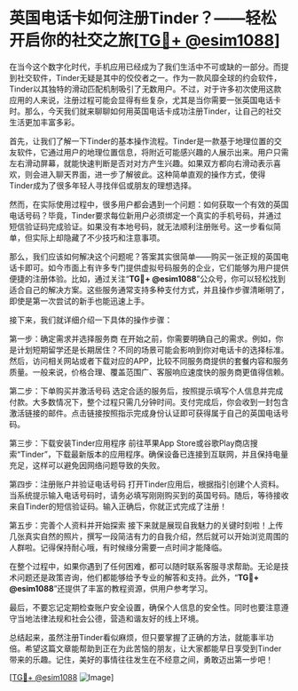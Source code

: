 # 英国电话卡如何注册Tinder？——轻松开启你的社交之旅[[TG💪+ @esim1088](https://t.me/s/esim1088)]

在当今这个数字化时代，手机应用已经成为了我们生活中不可或缺的一部分。而提到社交软件，Tinder无疑是其中的佼佼者之一。作为一款风靡全球的约会软件，Tinder以其独特的滑动匹配机制吸引了无数用户。不过，对于许多初次使用这款应用的人来说，注册过程可能会显得有些复杂，尤其是当你需要一张英国电话卡时。那么，今天我们就来聊聊如何用英国电话卡成功注册Tinder，让自己的社交生活更加丰富多彩。

首先，让我们了解一下Tinder的基本操作流程。Tinder是一款基于地理位置的交友软件，它通过用户的地理位置信息，将附近可能感兴趣的人展示出来。用户只需左右滑动屏幕，就能快速判断是否对对方产生兴趣。如果双方都向右滑动表示喜欢，则会进入聊天界面，进一步了解彼此。这种简单直观的操作方式，使得Tinder成为了很多年轻人寻找伴侣或朋友的理想选择。

然而，在实际使用过程中，很多用户都会遇到一个问题：如何获取一个有效的英国电话号码？毕竟，Tinder要求每位新用户必须绑定一个真实的手机号码，并通过短信验证码完成验证。如果没有本地号码，就无法顺利注册账号。这一步看似简单，但实际上却隐藏了不少技巧和注意事项。

那么，我们应该如何解决这个问题呢？答案其实很简单——购买一张正规的英国电话卡即可。如今市面上有许多专门提供虚拟号码服务的企业，它们能够为用户提供便捷的注册体验。比如，通过关注“**TG💪+ @esim1088**”公众号，你可以轻松找到适合自己的解决方案。这些服务通常支持多种支付方式，并且操作步骤清晰明了，即使是第一次尝试的新手也能迅速上手。

接下来，我们就详细介绍一下具体的操作步骤：

第一步：确定需求并选择服务商
在开始之前，你需要明确自己的需求。例如，你是计划短期留学还是长期居住？不同的场景可能会影响到你对电话卡的选择标准。然后，访问相关网站或者下载对应的APP，比较不同服务商提供的套餐内容和服务质量。一般来说，价格合理、覆盖范围广、客服响应速度快的服务商更值得信赖。

第二步：下单购买并激活号码
选定合适的服务后，按照提示填写个人信息并完成付款。大多数情况下，整个过程只需几分钟时间。支付完成后，你会收到一封包含激活链接的邮件。点击链接按照指示完成身份认证即可获得属于自己的英国电话号码。

第三步：下载安装Tinder应用程序
前往苹果App Store或谷歌Play商店搜索“Tinder”，下载最新版本的应用程序。确保设备已连接到互联网，并且保持电量充足，这样可以避免因网络问题导致的失败。

第四步：注册账户并验证电话号码
打开Tinder应用后，根据指引创建个人资料。当系统提示输入电话号码时，请务必填写刚刚购买到的英国号码。随后，等待接收来自Tinder的短信验证码。输入正确后，你就正式完成了注册！

第五步：完善个人资料并开始探索
接下来就是展现自我魅力的关键时刻啦！上传几张真实自然的照片，撰写一段简洁有力的自我介绍，然后就可以开始浏览周围的人群啦。记得保持耐心哦，有时候缘分需要一点时间才能降临。

在整个过程中，如果你遇到了任何困难，都可以随时联系客服寻求帮助。无论是技术问题还是政策咨询，他们都能够给予专业的解答和支持。此外，“**TG💪+ @esim1088**”还提供了丰富的教程资源，供用户参考学习。

最后，不要忘记定期检查账户安全设置，确保个人信息的安全性。同时也要注意遵守当地法律法规和社会公德，营造和谐友好的线上环境。

总结起来，虽然注册Tinder看似麻烦，但只要掌握了正确的方法，就能事半功倍。希望这篇文章能帮助到正在为此苦恼的朋友，让大家都能早日享受到Tinder带来的乐趣。记住，美好的事情往往发生在不经意之间，勇敢迈出第一步吧！

[[TG💪+ @esim1088](https://t.me/s/esim1088) ![Image](https://i.postimg.cc/4NQfJmqS/Snipaste-2025-05-13-00-14-12.png)]